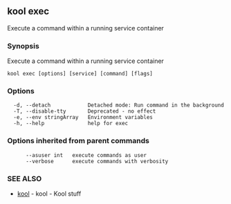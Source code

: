 ## kool exec

Execute a command within a running service container

### Synopsis

Execute a command within a running service container

```
kool exec [options] [service] [command] [flags]
```

### Options

```
  -d, --detach            Detached mode: Run command in the background
  -T, --disable-tty       Deprecated - no effect
  -e, --env stringArray   Environment variables
  -h, --help              help for exec
```

### Options inherited from parent commands

```
      --asuser int   execute commands as user
      --verbose      execute commands with verbosity
```

### SEE ALSO

* [kool](kool.md)	 - kool - Kool stuff

